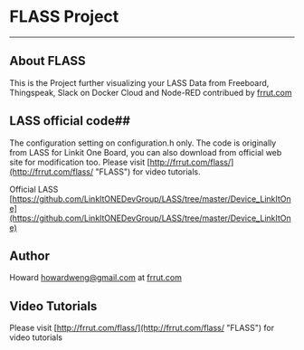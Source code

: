 # FLASS Project #

----------

## About FLASS ##
 This is the Project further visualizing your LASS Data from Freeboard, Thingspeak, Slack on Docker Cloud and Node-RED contribued by [frrut.com](http://frrut.com)
 
## LASS official code##
The configuration setting on configuration.h only. The code is originally from LASS for Linkit One Board, you can also download from official web site for modification too. Please visit [http://frrut.com/flass/](http://frrut.com/flass/ "FLASS") for video tutorials.  

Official LASS
[https://github.com/LinkItONEDevGroup/LASS/tree/master/Device_LinkItOne](https://github.com/LinkItONEDevGroup/LASS/tree/master/Device_LinkItOne)  

## Author ##
Howard howardweng@gmail.com
at [frrut.com](http://frrut.com)

## Video Tutorials ##

Please visit [http://frrut.com/flass/](http://frrut.com/flass/ "FLASS") for video tutorials
